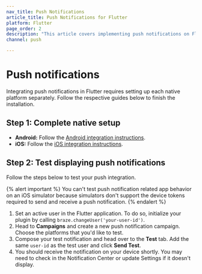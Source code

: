 ```yaml
---
nav_title: Push Notifications
article_title: Push Notifications for Flutter
platform: Flutter
page_order: 2
description: "This article covers implementing push notifications on Flutter."
channel: push

---
```


# Push notifications

Integrating push notifications in Flutter requires setting up each native platform separately. Follow the respective guides below to finish the installation.

## Step 1: Complete native setup

- **Android:** Follow the [Android integration instructions][1].
- **iOS:** Follow the [iOS integration instructions][2].

## Step 2: Test displaying push notifications

Follow the steps below to test your push integration.

{% alert important %}
You can't test push notification related app behavior on an iOS simulator because simulators don't support the device tokens required to send and receive a push notification.
{% endalert %}

1. Set an active user in the Flutter application. To do so, initialize your plugin by calling `braze.changeUser('your-user-id')`.
2. Head to **Campaigns** and create a new push notification campaign. Choose the platforms that you'd like to test.
3. Compose your test notification and head over to the **Test** tab. Add the same `user-id` as the test user and click **Send Test**.
4. You should receive the notification on your device shortly. You may need to check in the Notification Center or update Settings if it doesn't display.


[1]: {{site.baseurl}}/developer_guide/platform_integration_guides/android/push_notifications/integration/standard_integration/
[2]: {{site.baseurl}}/developer_guide/platform_integration_guides/ios/push_notifications/integration/
